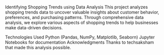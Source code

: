 Identifying Shopping Trends using Data Analysis
This project analyzes shopping trends data to uncover valuable insights about customer behavior, preferences, and purchasing patterns. Through comprehensive data analysis, we explore various aspects of shopping trends to help businesses make data-driven decisions.

Technologies Used
Python (Pandas, NumPy, Matplotlib, Seaborn)
Jupyter Notebooks for documentation
Acknowledgments
Thanks to techsaksham that made this analysis possible.
